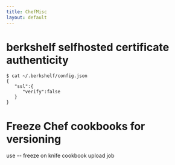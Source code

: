 ```yaml
---
title: ChefMisc
layout: default
---
```


berkshelf selfhosted certificate authenticity
=============================================

    $ cat ~/.berkshelf/config.json
    {  
       "ssl":{  
          "verify":false
       }
    }

Freeze Chef cookbooks for versioning
====================================

​use -- freeze on knife cookbook upload job
